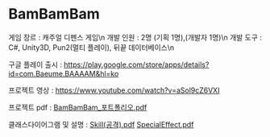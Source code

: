 # BamBamBam

게임 장르 : 캐주얼 디펜스 게임\n
개발 인원 : 2명 (기획 1명),(개발자 1명)\n
개발 도구 : C#, Unity3D, Pun2(멀티 플레이), 뒤끝 데이터베이스\n 

구글 플레이 출시 : 
https://play.google.com/store/apps/details?id=com.Baeume.BAAAAM&hl=ko

프로젝트 영상 : 
https://www.youtube.com/watch?v=aSol9cZ6VXI

프로젝트 pdf :
[BamBamBam_포트폴리오.pdf](https://github.com/user-attachments/files/20272283/BamBamBam_.pdf)

클래스다이어그램 및 설명 :
[Skill(공격).pdf](https://github.com/user-attachments/files/20271501/Skill.pdf)
[SpecialEffect.pdf](https://github.com/user-attachments/files/20271508/SpecialEffect.pdf)
